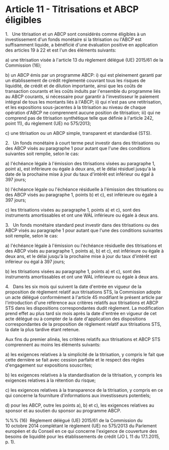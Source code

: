 # Article 11 - Titrisations et ABCP éligibles


1.   Une titrisation et un ABCP sont considérés comme éligibles à un investissement d'un fonds monétaire si la titrisation ou l'ABCP est suffisamment liquide, a bénéficié d'une évaluation positive en application des articles 19 à 22 et est l'un des éléments suivants:

a) une titrisation visée à l'article 13 du règlement délégué (UE) 2015/61 de la Commission (16);

b) un ABCP émis par un programme ABCP: i) qui est pleinement garanti par un établissement de crédit réglementé couvrant tous les risques de liquidité, de crédit et de dilution importante, ainsi que les coûts de transaction courants et les coûts induits par l'ensemble du programme liés au ABCP courants, si nécessaire pour garantir à l'investisseur le paiement intégral de tous les montants liés à l'ABCP; ii) qui n'est pas une retitrisation, et les expositions sous-jacentes à la titrisation au niveau de chaque opération d'ABCP ne comprennent aucune position de titrisation; iii) qui ne comprend pas de titrisation synthétique telle que définie à l'article 242, point 11), du règlement (UE) no 575/2013;

c) une titrisation ou un ABCP simple, transparent et standardisé (STS).

2.   Un fonds monétaire à court terme peut investir dans des titrisations ou des ABCP visés au paragraphe 1 pour autant que l'une des conditions suivantes soit remplie, selon le cas:

a) l'échéance légale à l'émission des titrisations visées au paragraphe 1, point a), est inférieure ou égale à deux ans, et le délai résiduel jusqu'à la date de la prochaine mise à jour du taux d'intérêt est inférieur ou égal à 397 jours;

b) l'échéance légale ou l'échéance résiduelle à l'émission des titrisations ou des ABCP visés au paragraphe 1, points b) et c), est inférieure ou égale à 397 jours;

c) les titrisations visées au paragraphe 1, points a) et c), sont des instruments amortissables et ont une WAL inférieure ou égale à deux ans.

3.   Un fonds monétaire standard peut investir dans des titrisations ou des ABCP visés au paragraphe 1 pour autant que l'une des conditions suivantes soit remplie, selon le cas:

a) l'échéance légale à l'émission ou l'échéance résiduelle des titrisations et des ABCP visés au paragraphe 1, points a), b) et c), est inférieure ou égale à deux ans, et le délai jusqu'à la prochaine mise à jour du taux d'intérêt est inférieur ou égal à 397 jours;

b) les titrisations visées au paragraphe 1, points a) et c), sont des instruments amortissables et ont une WAL inférieure ou égale à deux ans.

4.   Dans les six mois qui suivent la date d'entrée en vigueur de la proposition de règlement relatif aux titrisations STS, la Commission adopte un acte délégué conformément à l'article 45 modifiant le présent article par l'introduction d'une référence aux critères relatifs aux titrisations et ABCP STS dans les dispositions correspondantes dudit règlement. La modification prend effet au plus tard six mois après la date d'entrée en vigueur de cet acte délégué ou à compter de la date d'application des dispositions correspondantes de la proposition de règlement relatif aux titrisations STS, la date la plus tardive étant retenue.

Aux fins du premier alinéa, les critères relatifs aux titrisations et ABCP STS comprennent au moins les éléments suivants:

a) les exigences relatives à la simplicité de la titrisation, y compris le fait que cette dernière se fait avec cession parfaite et le respect des règles d'engagement sur expositions souscrites;

b) les exigences relatives à la standardisation de la titrisation, y compris les exigences relatives à la rétention du risque;

c) les exigences relatives à la transparence de la titrisation, y compris en ce qui concerne la fourniture d'informations aux investisseurs potentiels;

d) pour les ABCP, outre les points a), b) et c), les exigences relatives au sponsor et au soutien du sponsor au programme ABCP.

%%% (16)  Règlement délégué (UE) 2015/61 de la Commission du 10 octobre 2014 complétant le règlement (UE) no 575/2013 du Parlement européen et du Conseil en ce qui concerne l'exigence de couverture des besoins de liquidité pour les établissements de crédit (JO L 11 du 17.1.2015, p. 1).
